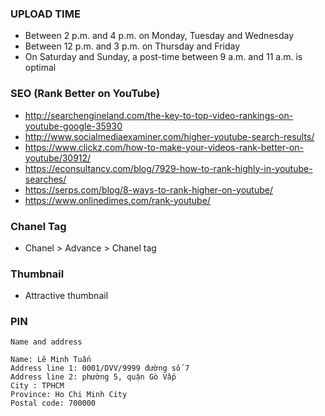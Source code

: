 ### UPLOAD TIME
* Between 2 p.m. and 4 p.m. on Monday, Tuesday and Wednesday
* Between 12 p.m. and 3 p.m. on Thursday and Friday
* On Saturday and Sunday, a post-time between 9 a.m. and 11 a.m. is optimal

### SEO (Rank Better on YouTube)
* http://searchengineland.com/the-key-to-top-video-rankings-on-youtube-google-35930
* http://www.socialmediaexaminer.com/higher-youtube-search-results/
* https://www.clickz.com/how-to-make-your-videos-rank-better-on-youtube/30912/
* https://econsultancy.com/blog/7929-how-to-rank-highly-in-youtube-searches/
* https://serps.com/blog/8-ways-to-rank-higher-on-youtube/
* https://www.onlinedimes.com/rank-youtube/

### Chanel Tag
* Chanel > Advance > Chanel tag

### Thumbnail
* Attractive thumbnail

### PIN
```
Name and address

Name: Lê Minh Tuấn
Address line 1: 0001/DVV/9999 đường số 7
Address line 2: phường 5, quận Gò Vấp
City : TPHCM
Province: Ho Chi Minh City
Postal code: 700000

```
